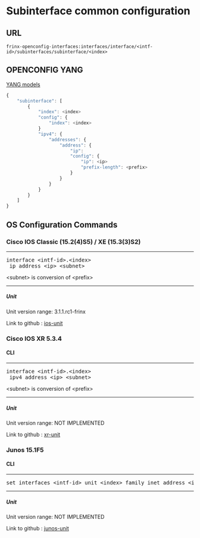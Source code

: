 # Subinterface common configuration

## URL

```
frinx-openconfig-interfaces:interfaces/interface/<intf-id>/subinterfaces/subinterface/<index>
```

## OPENCONFIG YANG

[YANG models](https://github.com/FRINXio/openconfig/tree/master/interfaces/src/main/yang)

```javascript
{
    "subinterface": [
        {
            "index": <index>
            "config": {
                "index": <index>
            }
            "ipv4": {
                "addresses": {
                    "address": {
                        "ip":
                        "config": {
                            "ip": <ip>
                            "prefix-length": <prefix>
                        }
                    }
                }
            }
        }
    ]
}
```

## OS Configuration Commands

### Cisco IOS Classic (15.2(4)S5) / XE (15.3(3)S2)

---
<pre>
interface &lt;intf-id&gt;.&lt;index&gt;
 ip address &lt;ip&gt; &lt;subnet&gt;
</pre>

&lt;subnet&gt; is conversion of &lt;prefix&gt;

---

##### Unit

Unit version range: 3.1.1.rc1-frinx

Link to github : [ios-unit](https://github.com/FRINXio/cli-units/tree/master/ios/interface)

### Cisco IOS XR 5.3.4

#### CLI

---
<pre>
interface &lt;intf-id&gt;.&lt;index&gt;
 ipv4 address &lt;ip&gt; &lt;subnet&gt;
</pre>

&lt;subnet&gt; is conversion of &lt;prefix&gt;

---

##### Unit

Unit version range: NOT IMPLEMENTED

Link to github : [xr-unit]()

### Junos 15.1F5

#### CLI

---
<pre>
set interfaces &lt;intf-id&gt; unit &lt;index&gt; family inet address &lt;ip&gt/&lt;prefix&gt;
</pre>
---

##### Unit

Unit version range: NOT IMPLEMENTED

Link to github : [junos-unit]()
